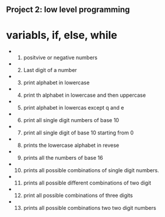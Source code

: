 ## Project 2: low level programming
# variabls, if, else, while
* 1. positvive or negative numbers
* 2. Last digit of a number
* 3. print alphabet in lowercase
* 4. print th alphabet in lowercase and then uppercase
* 5. print alphabet in lowercas except q and e
* 6. print all single digit numbers of base 10
* 7. print all single digit of base 10 starting from 0
* 8. prints the lowercase alphabet in revese
* 9. prints all the numbers of base 16
* 10. prints all possible combinations of single digit numbers.
* 11. prints all possible different combinations of two digit
* 12. print all possible combinations of three digits
* 13. prints all possible combinations two two digit numbers
